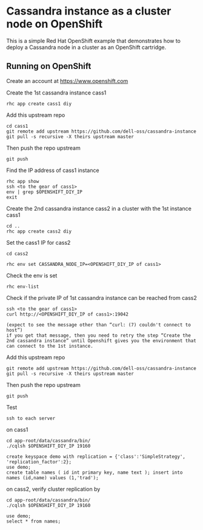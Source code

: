 Cassandra instance as a cluster node on OpenShift
=================================================

This is a simple Red Hat OpenShift example that demonstrates how to deploy a Cassandra node in a cluster as an OpenShift cartridge.  


Running on OpenShift
----------------------------

Create an account at https://www.openshift.com

Create the 1st cassandra instance cass1

    rhc app create cass1 diy

Add this upstream repo

    cd cass1
    git remote add upstream https://github.com/dell-oss/cassandra-instance
    git pull -s recursive -X theirs upstream master


Then push the repo upstream

    git push

Find the IP address of cass1 instance
   
    rhc app show
    ssh <to the gear of cass1>
    env | grep $OPENSHIFT_DIY_IP
    exit

Create the 2nd cassandra instance cass2 in a cluster with the 1st instance cass1

    cd ..
    rhc app create cass2 diy
    
Set the cass1 IP for cass2

    cd cass2

    rhc env set CASSANDRA_NODE_IP=<OPENSHIFT_DIY_IP of cass1>

Check the env is set

    rhc env-list

Check if the private IP of 1st cassandra instance can be reached from cass2 
   
    ssh <to the gear of cass1>
    curl http://<OPENSHIFT_DIY_IP of cass1>:19042
    
    (expect to see the message other than “curl: (7) couldn't connect to host”)
    if you get that message, then you need to retry the step “Create the 2nd cassandra instance” until Openshift gives you the environment that can connect to the 1st instance.


Add this upstream repo

    git remote add upstream https://github.com/dell-oss/cassandra-instance
    git pull -s recursive -X theirs upstream master


Then push the repo upstream

    git push


Test

    ssh to each server
    
  on cass1

    cd app-root/data/cassandra/bin/
    ./cqlsh $OPENSHIFT_DIY_IP 19160

    create keyspace demo with replication = {'class':'SimpleStrategy', 'replication_factor':2};
    use demo;
    create table names ( id int primary key, name text ); insert into names (id,name) values (1,'trad');

  on cass2, verify cluster replication by

    cd app-root/data/cassandra/bin/
    ./cqlsh $OPENSHIFT_DIY_IP 19160

    use demo;
    select * from names;
    

	
    

    

